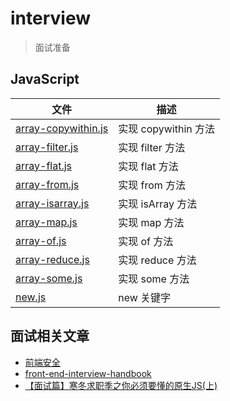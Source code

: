 # interview
> 面试准备

## JavaScript

| 文件 | 描述 |
| ----- | ---- |
|[array-copywithin.js](src/js/array-copywithin.js) | 实现 copywithin 方法 |
|[array-filter.js](src/js/array-filter.js) | 实现 filter 方法 |
|[array-flat.js](src/js/array-flat.js) | 实现 flat 方法 |
|[array-from.js](src/js/array-from.js) | 实现 from 方法 |
|[array-isarray.js](src/js/array-isarray.js) | 实现 isArray 方法 |
|[array-map.js](src/js/array-map.js) | 实现 map 方法 |
|[array-of.js](src/js/array-of.js) | 实现 of 方法 |
|[array-reduce.js](src/js/array-reduce.js) | 实现 reduce 方法 |
|[array-some.js](src/js/array-some.js) | 实现 some 方法 |
|[new.js](src/js/new.js) | new 关键字 |

## 面试相关文章

- [前端安全](https://juejin.im/post/5dfb601a6fb9a0163d1a691c)
- [front-end-interview-handbook](https://github.com/yangshun/front-end-interview-handbook/blob/master/Translations/Chinese/README.md)
- [【面试篇】寒冬求职季之你必须要懂的原生JS(上)](https://juejin.im/post/5cab0c45f265da2513734390)